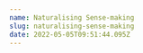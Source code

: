 ```yaml
---
name: Naturalising Sense-making
slug: naturalising-sense-making
date: 2022-05-05T09:51:44.095Z
---
```



